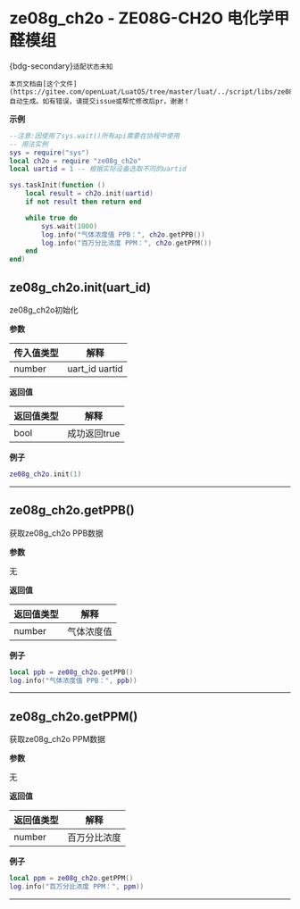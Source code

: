 # ze08g_ch2o - ZE08G-CH2O 电化学甲醛模组

{bdg-secondary}`适配状态未知`

```{note}
本页文档由[这个文件](https://gitee.com/openLuat/LuatOS/tree/master/luat/../script/libs/ze08g_ch2o.lua)自动生成。如有错误，请提交issue或帮忙修改后pr，谢谢！
```


**示例**

```lua
--注意:因使用了sys.wait()所有api需要在协程中使用
-- 用法实例
sys = require("sys")
local ch2o = require "ze08g_ch2o"
local uartid = 1 -- 根据实际设备选取不同的uartid

sys.taskInit(function ()
    local result = ch2o.init(uartid)
    if not result then return end

    while true do
        sys.wait(1000)
        log.info("气体浓度值 PPB：", ch2o.getPPB())
        log.info("百万分比浓度 PPM：", ch2o.getPPM())
    end
end)

```

## ze08g_ch2o.init(uart_id)



ze08g_ch2o初始化

**参数**

|传入值类型|解释|
|-|-|
|number|uart_id uartid|

**返回值**

|返回值类型|解释|
|-|-|
|bool|成功返回true|

**例子**

```lua
ze08g_ch2o.init(1)

```

---

## ze08g_ch2o.getPPB()



获取ze08g_ch2o PPB数据

**参数**

无

**返回值**

|返回值类型|解释|
|-|-|
|number|气体浓度值|

**例子**

```lua
local ppb = ze08g_ch2o.getPPB()
log.info("气体浓度值 PPB：", ppb))

```

---

## ze08g_ch2o.getPPM()



获取ze08g_ch2o PPM数据

**参数**

无

**返回值**

|返回值类型|解释|
|-|-|
|number|百万分比浓度|

**例子**

```lua
local ppm = ze08g_ch2o.getPPM()
log.info("百万分比浓度 PPM：", ppm))

```

---

